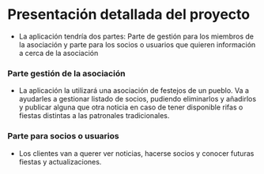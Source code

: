# Presentación detallada del proyecto
- La aplicación tendría dos partes: Parte de gestión para los miembros de la asociación y parte para los socios o usuarios que quieren información a cerca de la asociación
### Parte gestión de la asociación 
- La aplicación la utilizará una asociación de festejos de un pueblo. Va a ayudarles a gestionar listado de socios, pudiendo eliminarlos y añadirlos y publicar alguna que otra noticia en caso de tener disponible rifas o fiestas distintas a las patronales tradicionales.

### Parte para socios o usuarios
- Los clientes van a querer ver noticias, hacerse socios y conocer futuras fiestas y actualizaciones.
